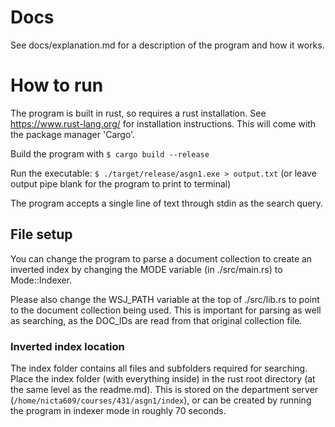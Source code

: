 # Docs

See docs/explanation.md for a description of the program and how it works.

# How to run

The program is built in rust, so requires a rust installation. See https://www.rust-lang.org/ for installation instructions. This will come with the package manager 'Cargo'.

Build the program with `$ cargo build --release`

Run the executable: `$ ./target/release/asgn1.exe > output.txt`
(or leave output pipe blank for the program to print to terminal)

The program accepts a single line of text through stdin as the search query.

## File setup

You can change the program to parse a document collection to create an inverted index by changing the MODE variable (in ./src/main.rs) to Mode::Indexer.

Please also change the WSJ_PATH variable at the top of ./src/lib.rs to point to the document collection being used.
This is important for parsing as well as searching, as the DOC_IDs are read from that original collection file.

### Inverted index location

The index folder contains all files and subfolders required for searching. Place the index folder (with everything inside) in the rust root directory (at the same level as the readme.md).
This is stored on the department server (`/home/nicta609/courses/431/asgn1/index`), or can be created by running the program in indexer mode in roughly 70 seconds.
